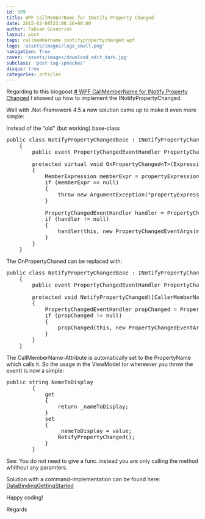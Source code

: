 ```yaml
---
id: 589
title: WPF CallMemberName for INotify Property Changed
date: 2015-02-08T23:08:26+00:00
author: Fabian Gosebrink
layout: post
tags: callmembername inotifypropertychanged wpf 
logo: 'assets/images/logo_small.png'
navigation: True
cover: 'assets/images/download_edit_dark.jpg'
subclass: 'post tag-speeches'
disqus: true
categories: articles
---
```


Regarding to this blogpost [# WPF CallMemberName for INotify Property Changed](http://offering.solutions/2014/09/14/wpf-basics-ii-inotifypropertychanged/) I showed up how to implement the INotifyPropertyChanged.

Well with .Net-Framework 4.5 a new solution came up to make it even more simple:

Instead of the "old" (but working) base-class

<pre class="lang:c# decode:true ">public class NotifyPropertyChangedBase : INotifyPropertyChanged
    {
        public event PropertyChangedEventHandler PropertyChanged;

        protected virtual void OnPropertyChanged&lt;T&gt;(Expression&lt;Func&lt;T&gt;&gt; propertyExpression)
        {
            MemberExpression memberExpr = propertyExpression.Body as MemberExpression;
            if (memberExpr == null)
            {
                throw new ArgumentException("propertyExpression should represent access to a member");
            }

            PropertyChangedEventHandler handler = PropertyChanged;
            if (handler != null)
            {
                handler(this, new PropertyChangedEventArgs(memberExpr.Member.Name));
            }
        }
    }</pre>

The OnPropertyChaned can be replaced with:

<pre class="lang:c# decode:true ">public class NotifyPropertyChangedBase : INotifyPropertyChanged
    {
        public event PropertyChangedEventHandler PropertyChanged;

        protected void NotifyPropertyChanged([CallerMemberName] string propertyName = null)
        {
            PropertyChangedEventHandler propChanged = PropertyChanged;
            if (propChanged != null)
            {
                propChanged(this, new PropertyChangedEventArgs(propertyName));
            }
        }
    }</pre>

The CallMemberName-Attribute is automatically set to the PropertyName which calls it. So the usage in the ViewModel (or whereever you throw the event) is now a simple:

<pre class="lang:c# decode:true ">public string NameToDisplay
        {
            get
            {
                return _nameToDisplay;
            }
            set
            {
                _nameToDisplay = value;
                NotifyPropertyChanged();
            }
        }</pre>

See: You do not need to give a func. instead you are only calling the method whithout any paramters.

Solution with a command-implementation can be found here: [DataBindingGettingStarted](http://offering.solutions/wp-content/uploads/2015/02/DataBindingGettingStarted.zip)

Happy coding!

Regards
